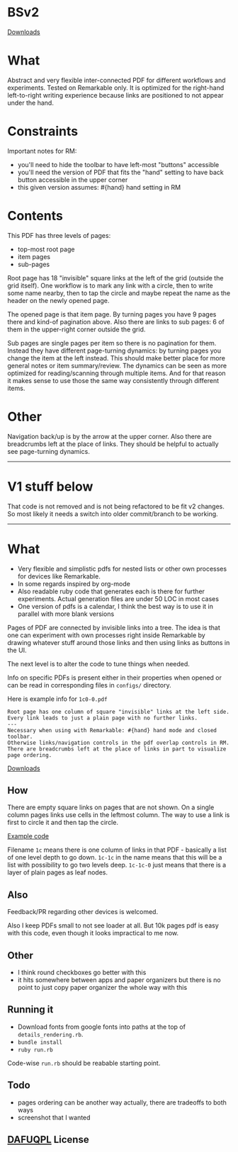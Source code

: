 # BSv2

[Downloads](https://github.com/sowcow/blank_slate_pdf/releases)

# What

Abstract and very flexible inter-connected PDF for different workflows and experiments.
Tested on Remarkable only.
It is optimized for the right-hand left-to-right writing experience because links are positioned to not appear under the hand.

# Constraints

Important notes for RM:
- you'll need to hide the toolbar to have left-most "buttons" accessible
- you'll need the version of PDF that fits the "hand" setting to have back button accessible in the upper corner
- this given version assumes: #{hand} hand setting in RM

# Contents

This PDF has three levels of pages:
- top-most root page
- item pages
- sub-pages

Root page has 18 "invisible" square links at the left of the grid (outside the grid itself).
One workflow is to mark any link with a circle, then to write some name nearby, then to tap the circle and maybe repeat the name as the header on the newly opened page.

The opened page is that item page.
By turning pages you have 9 pages there and kind-of pagination above.
Also there are links to sub pages: 6 of them in the upper-right corner outside the grid.

Sub pages are single pages per item so there is no pagination for them.
Instead they have different page-turning dynamics: by turning pages you change the item at the left instead.
This should make better place for more general notes or item summary/review.
The dynamics can be seen as more optimized for reading/scanning through multiple items.
And for that reason it makes sense to use those the same way consistently through different items.

# Other

Navigation back/up is by the arrow at the upper corner.
Also there are breadcrumbs left at the place of links.
They should be helpful to actually see page-turning dynamics.

---

# V1 stuff below

That code is not removed and is not being refactored to be fit v2 changes. So most likely it needs a switch into older commit/branch to be working.

---


# What

- Very flexible and simplistic pdfs for nested lists or other own processes for devices like Remarkable.
- In some regards inspired by org-mode
- Also readable ruby code that generates each is there for further experiments. Actual generation files are under 50 LOC in most cases
- One version of pdfs is a calendar, I think the best way is to use it in parallel with more blank versions

Pages of PDF are connected by invisible links into a tree.
The idea is that one can experiment with own processes right inside Remarkable
by drawing whatever stuff around those links and then using links as buttons in the UI.

The next level is to alter the code to tune things when needed.

Info on specific PDFs is present either in their properties when opened or can be read in corresponding files in `configs/` directory.

Here is example info for `1c0-0.pdf`

```
Root page has one column of square "invisible" links at the left side.
Every link leads to just a plain page with no further links.
---
Necessary when using with Remarkable: #{hand} hand mode and closed toolbar.
Otherwise links/navigation controls in the pdf overlap controls in RM.
There are breadcrumbs left at the place of links in part to visualize page ordering.
```

[Downloads](https://github.com/sowcow/blank_slate_pdf/releases)

## How

There are empty square links on pages that are not shown.
On a single column pages links use cells in the leftmost column.
The way to use a link is first to circle it and then tap the circle.

[Example code](configs/1c-0.rb)

Filename `1c` means there is one column of links in that PDF - basically a list of one level depth to go down.
`1c-1c` in the name means that this will be a list with possibility to go two levels deep.
`1c-1c-0` just means that there is a layer of plain pages as leaf nodes.

## Also

Feedback/PR regarding other devices is welcomed.

Also I keep PDFs small to not see loader at all.
But 10k pages pdf is easy with this code, even though it looks impractical to me now.

## Other

- I think round checkboxes go better with this
- it hits somewhere between apps and paper organizers but there is no point to just copy paper organizer the whole way with this

## Running it

- Download fonts from google fonts into paths at the top of `details_rendering.rb`.
- `bundle install`
- `ruby run.rb`

Code-wise `run.rb` should be reabable starting point.

## Todo

- pages ordering can be another way actually, there are tradeoffs to both ways
- screenshot that I wanted

## [DAFUQPL](https://github.com/dafuqpl/dafuqpl) License
